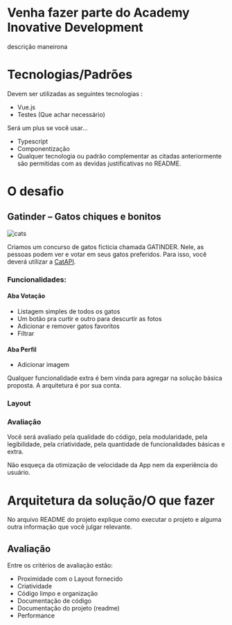 # Venha fazer parte do Academy Inovative Development
descrição maneirona

# Tecnologias/Padrões
Devem ser utilizadas as seguintes tecnologias :
* Vue.js
* Testes (Que achar necessário) 

Será um plus se você usar...
* Typescript
* Componentização
* Qualquer tecnologia ou padrão complementar as citadas anteriormente são permitidas com as devidas justificativas no README.

# O desafio 
## Gatinder – Gatos chiques e bonitos
![cats](https://cdn2.thecatapi.com/images/egb.jpg)

Criamos um concurso de gatos ficticia chamada GATINDER. Nele, as pessoas podem ver e votar em seus gatos preferidos. Para isso, você deverá utilizar a [CatAPI](https://docs.thecatapi.com). 

### Funcionalidades:
#### Aba Votação
 - Listagem simples de todos os gatos
 - Um botão pra curtir e outro para descurtir as fotos
 - Adicionar e remover gatos favoritos
 - Filtrar
 
#### Aba Perfil
 - Adicionar imagem

Qualquer funcionalidade extra é bem vinda para agregar na solução básica proposta.
A arquitetura é por sua conta.

### Layout


### Avaliação
Você será avaliado pela qualidade do código, pela modularidade, pela legibilidade, pela criatividade, pela quantidade de funcionalidades básicas e extra.

Não esqueça da otimização de velocidade da App nem da experiência do usuário.

# Arquitetura da solução/O que fazer

No arquivo README do projeto explique como executar o projeto e alguma outra informação que você julgar relevante.

## Avaliação

Entre os critérios de avaliação estão:

* Proximidade com o Layout fornecido
* Criatividade
* Código limpo e organização
* Documentação de código
* Documentação do projeto (readme)
* Performance

